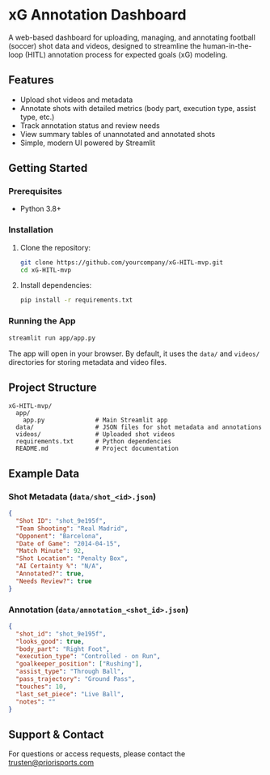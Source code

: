 # xG Annotation Dashboard

A web-based dashboard for uploading, managing, and annotating football (soccer) shot data and videos, designed to streamline the human-in-the-loop (HITL) annotation process for expected goals (xG) modeling.

## Features
- Upload shot videos and metadata
- Annotate shots with detailed metrics (body part, execution type, assist type, etc.)
- Track annotation status and review needs
- View summary tables of unannotated and annotated shots
- Simple, modern UI powered by Streamlit

## Getting Started

### Prerequisites
- Python 3.8+

### Installation
1. Clone the repository:
   ```bash
   git clone https://github.com/yourcompany/xG-HITL-mvp.git
   cd xG-HITL-mvp
   ```
2. Install dependencies:
   ```bash
   pip install -r requirements.txt
   ```

### Running the App
```bash
streamlit run app/app.py
```

The app will open in your browser. By default, it uses the `data/` and `videos/` directories for storing metadata and video files.

## Project Structure
```
xG-HITL-mvp/
  app/
    app.py              # Main Streamlit app
  data/                 # JSON files for shot metadata and annotations
  videos/               # Uploaded shot videos
  requirements.txt      # Python dependencies
  README.md             # Project documentation
```

## Example Data

### Shot Metadata (`data/shot_<id>.json`)
```json
{
  "Shot ID": "shot_9e195f",
  "Team Shooting": "Real Madrid",
  "Opponent": "Barcelona",
  "Date of Game": "2014-04-15",
  "Match Minute": 92,
  "Shot Location": "Penalty Box",
  "AI Certainty %": "N/A",
  "Annotated?": true,
  "Needs Review?": true
}
```

### Annotation (`data/annotation_<shot_id>.json`)
```json
{
  "shot_id": "shot_9e195f",
  "looks_good": true,
  "body_part": "Right Foot",
  "execution_type": "Controlled - on Run",
  "goalkeeper_position": ["Rushing"],
  "assist_type": "Through Ball",
  "pass_trajectory": "Ground Pass",
  "touches": 10,
  "last_set_piece": "Live Ball",
  "notes": ""
}
```

## Support & Contact
For questions or access requests, please contact the trusten@priorisports.com 